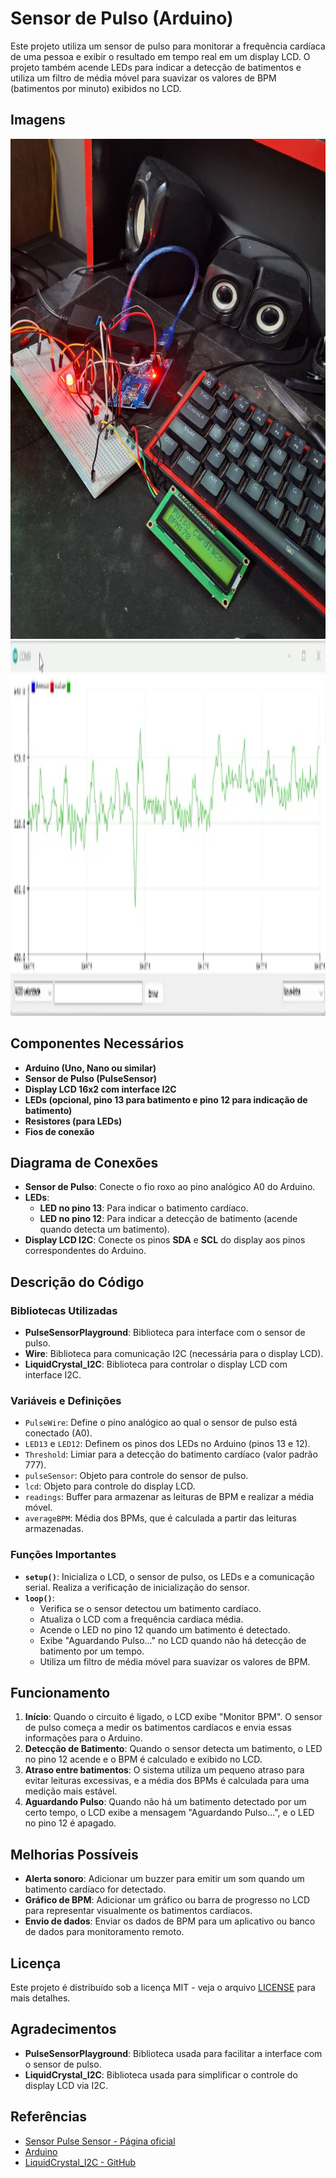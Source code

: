 # Sensor de Pulso (Arduino)

Este projeto utiliza um sensor de pulso para monitorar a frequência cardíaca de uma pessoa e exibir o resultado em tempo real em um display LCD. O projeto também acende LEDs para indicar a detecção de batimentos e utiliza um filtro de média móvel para suavizar os valores de BPM (batimentos por minuto) exibidos no LCD.

## Imagens

<img src="Imagens/BPM.jpg" alt="Aferimento" width="800" height="800">
<img src="Imagens/Gráfico.png" alt="Visualização Gráfica" width="600" height="600">

## Componentes Necessários

- **Arduino (Uno, Nano ou similar)**
- **Sensor de Pulso (PulseSensor)**
- **Display LCD 16x2 com interface I2C**
- **LEDs (opcional, pino 13 para batimento e pino 12 para indicação de batimento)**
- **Resistores (para LEDs)**
- **Fios de conexão**

## Diagrama de Conexões

- **Sensor de Pulso**: Conecte o fio roxo ao pino analógico A0 do Arduino.
- **LEDs**:
  - **LED no pino 13**: Para indicar o batimento cardíaco.
  - **LED no pino 12**: Para indicar a detecção de batimento (acende quando detecta um batimento).
- **Display LCD I2C**: Conecte os pinos **SDA** e **SCL** do display aos pinos correspondentes do Arduino.

## Descrição do Código

### Bibliotecas Utilizadas

- **PulseSensorPlayground**: Biblioteca para interface com o sensor de pulso.
- **Wire**: Biblioteca para comunicação I2C (necessária para o display LCD).
- **LiquidCrystal_I2C**: Biblioteca para controlar o display LCD com interface I2C.

### Variáveis e Definições

- `PulseWire`: Define o pino analógico ao qual o sensor de pulso está conectado (A0).
- `LED13` e `LED12`: Definem os pinos dos LEDs no Arduino (pinos 13 e 12).
- `Threshold`: Limiar para a detecção do batimento cardíaco (valor padrão 777).
- `pulseSensor`: Objeto para controle do sensor de pulso.
- `lcd`: Objeto para controle do display LCD.
- `readings`: Buffer para armazenar as leituras de BPM e realizar a média móvel.
- `averageBPM`: Média dos BPMs, que é calculada a partir das leituras armazenadas.

### Funções Importantes

- **`setup()`**: Inicializa o LCD, o sensor de pulso, os LEDs e a comunicação serial. Realiza a verificação de inicialização do sensor.
- **`loop()`**:
  - Verifica se o sensor detectou um batimento cardíaco.
  - Atualiza o LCD com a frequência cardíaca média.
  - Acende o LED no pino 12 quando um batimento é detectado.
  - Exibe "Aguardando Pulso..." no LCD quando não há detecção de batimento por um tempo.
  - Utiliza um filtro de média móvel para suavizar os valores de BPM.

## Funcionamento

1. **Início**: Quando o circuito é ligado, o LCD exibe "Monitor BPM". O sensor de pulso começa a medir os batimentos cardíacos e envia essas informações para o Arduino.
2. **Detecção de Batimento**: Quando o sensor detecta um batimento, o LED no pino 12 acende e o BPM é calculado e exibido no LCD.
3. **Atraso entre batimentos**: O sistema utiliza um pequeno atraso para evitar leituras excessivas, e a média dos BPMs é calculada para uma medição mais estável.
4. **Aguardando Pulso**: Quando não há um batimento detectado por um certo tempo, o LCD exibe a mensagem "Aguardando Pulso...", e o LED no pino 12 é apagado.

## Melhorias Possíveis

- **Alerta sonoro**: Adicionar um buzzer para emitir um som quando um batimento cardíaco for detectado.
- **Gráfico de BPM**: Adicionar um gráfico ou barra de progresso no LCD para representar visualmente os batimentos cardíacos.
- **Envio de dados**: Enviar os dados de BPM para um aplicativo ou banco de dados para monitoramento remoto.

## Licença

Este projeto é distribuído sob a licença MIT - veja o arquivo [LICENSE](LICENSE) para mais detalhes.

## Agradecimentos

- **PulseSensorPlayground**: Biblioteca usada para facilitar a interface com o sensor de pulso.
- **LiquidCrystal_I2C**: Biblioteca usada para simplificar o controle do display LCD via I2C.

## Referências

- [Sensor Pulse Sensor - Página oficial](https://pulsesensor.com)
- [Arduino](https://www.arduino.cc)
- [LiquidCrystal_I2C - GitHub](https://github.com/fmalpartida/LiquidCrystal_I2C)

